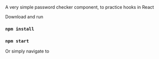 A very simple password checker component, to practice hooks in React

Download and run

### `npm install`

### `npm start`

Or simply navigate to 


